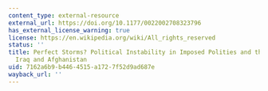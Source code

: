 ```yaml
---
content_type: external-resource
external_url: https://doi.org/10.1177/0022002708323796
has_external_license_warning: true
license: https://en.wikipedia.org/wiki/All_rights_reserved
status: ''
title: Perfect Storms? Political Instability in Imposed Polities and the Futures of
  Iraq and Afghanistan
uid: 7162a6b9-b446-4515-a172-7f52d9ad687e
wayback_url: ''
---
```


